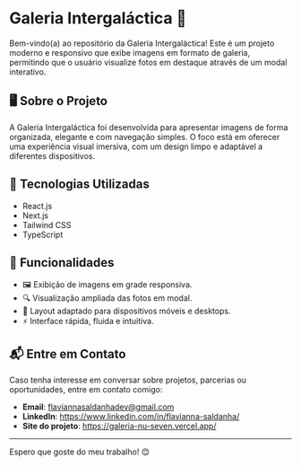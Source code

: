 # Galeria Intergaláctica 📸

Bem-vindo(a) ao repositório da Galeria Intergaláctica! Este é um projeto moderno e responsivo que exibe imagens em formato de galeria, permitindo que o usuário visualize fotos em destaque através de um modal interativo.

## 🖥️ Sobre o Projeto  

A Galeria Intergaláctica foi desenvolvida para apresentar imagens de forma organizada, elegante e com navegação simples. O foco está em oferecer uma experiência visual imersiva, com um design limpo e adaptável a diferentes dispositivos.

## 🚀 Tecnologias Utilizadas  

- React.js
- Next.js 
- Tailwind CSS
- TypeScript

## 🌟 Funcionalidades  

- 🖼️ Exibição de imagens em grade responsiva.
- 🔍 Visualização ampliada das fotos em modal.
- 📱 Layout adaptado para dispositivos móveis e desktops.
- ⚡ Interface rápida, fluida e intuitiva.

## 📬 Entre em Contato  

Caso tenha interesse em conversar sobre projetos, parcerias ou oportunidades, entre em contato comigo:  

- **Email**: flaviannasaldanhadev@gmail.com  
- **LinkedIn**: https://www.linkedin.com/in/flavianna-saldanha/
- **Site do projeto**: https://galeria-nu-seven.vercel.app/

---

Espero que goste do meu trabalho! 😊
